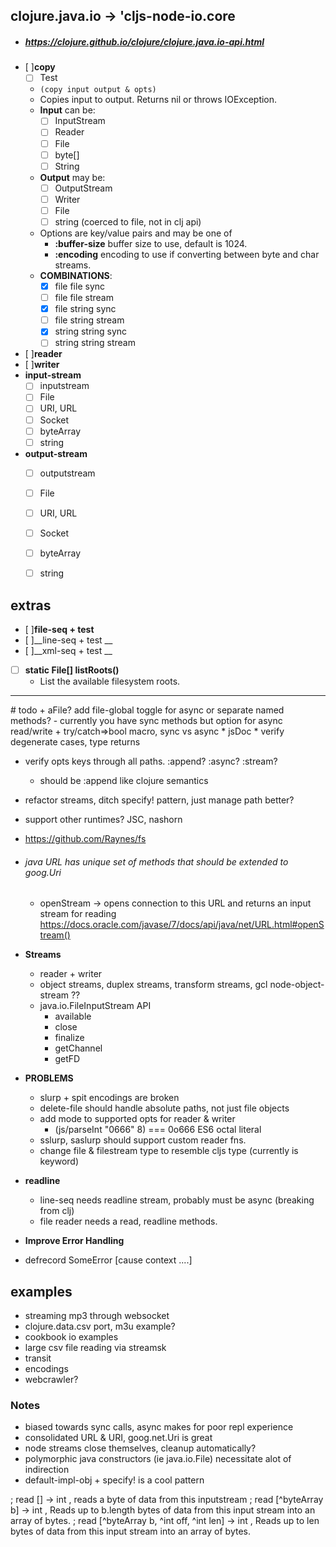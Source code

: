 
## clojure.java.io -> 'cljs-node-io.core
  - ##### https://clojure.github.io/clojure/clojure.java.io-api.html

  * [ ]__copy__
    - [ ] Test
    - ```(copy input output & opts)```
    - Copies input to output.  Returns nil or throws IOException.
    - __Input__ can be:
      - [ ] InputStream
      - [ ] Reader
      - [ ] File
      - [ ] byte[]
      - [ ] String
    - __Output__ may be:
      - [ ] OutputStream
      - [ ] Writer
      - [ ] File
      * [ ] string (coerced to file, not in clj api)
    - Options are key/value pairs and may be one of
      - __:buffer-size__  buffer size to use, default is 1024.
      - __:encoding__     encoding to use if converting between byte and char streams.      
    * __COMBINATIONS__:
      * [x] file file sync
      * [ ] file file stream
      * [x] file string sync
      * [ ] file string stream      
      * [x] string string sync
      * [ ] string string stream                        

  * [ ]__reader__
  * [ ]__writer__
  * __input-stream__
    * [ ] inputstream
    * [ ] File
    * [ ] URI, URL
    * [ ] Socket
    * [ ] byteArray
    * [ ] string
  * __output-stream__
    * [ ] outputstream
    * [ ] File
    * [ ] URI, URL
    * [ ] Socket
    * [ ] byteArray
    * [ ] string


## extras

  * [ ]__file-seq + test__  
  * [ ]__line-seq  + test __
  * [ ]__xml-seq  + test __




  * [ ] __static File[]	listRoots()__
    - List the available filesystem roots.


<hr>
# todo
  + aFile? add file-global toggle for async or separate named methods?
    - currently you have sync methods but option for async read/write
  + try/catch=>bool macro, sync vs async
  * jsDoc
  * verify degenerate cases, type returns

  * verify opts keys through all paths. :append? :async? :stream?
    - should be :append like clojure semantics

  * refactor streams, ditch specify! pattern, just manage path better?

  * support other runtimes? JSC, nashorn
  * https://github.com/Raynes/fs
  * ###### java URL has unique set of methods that should be extended to goog.Uri
    * openStream -> opens connection to this URL and returns an input stream for reading
      https://docs.oracle.com/javase/7/docs/api/java/net/URL.html#openStream()


  * __Streams__
    - reader + writer
    - object streams, duplex streams, transform streams, gcl node-object-stream ??
    - java.io.FileInputStream API
      - available
      - close
      - finalize
      - getChannel
      - getFD


  * __PROBLEMS__
    * slurp + spit encodings are broken
    * delete-file should handle absolute paths, not just file objects
    * add mode to supported opts for reader & writer
      - (js/parseInt "0666" 8)   ===   0o666 ES6 octal literal
    * sslurp, saslurp should support custom reader fns.
    * change file & filestream type to resemble cljs type (currently is keyword)    


  * __readline__
    - line-seq needs readline stream, probably must be async (breaking from clj)
    - file reader needs a read, readline methods.


  * __Improve Error Handling__
   - defrecord SomeError [cause context ....]



## examples
* streaming mp3 through websocket
* clojure.data.csv port, m3u example?
* cookbook io examples
* large csv file reading via streamsk
* transit
* encodings
* webcrawler?




### Notes
  * biased towards sync calls, async makes for poor repl experience
  * consolidated URL & URI, goog.net.Uri is great
  * node streams close themselves, cleanup automatically?
  * polymorphic java constructors (ie java.io.File)
    necessitate alot of indirection
  * default-impl-obj + specify! is a cool pattern

; read [] -> int , reads a byte of data from this inputstream
; read [^byteArray b] -> int ,  Reads up to b.length bytes of data from this input stream into an array of bytes.
; read [^byteArray b, ^int off, ^int len] -> int ,   Reads up to len bytes of data from this input stream into an array of bytes.
